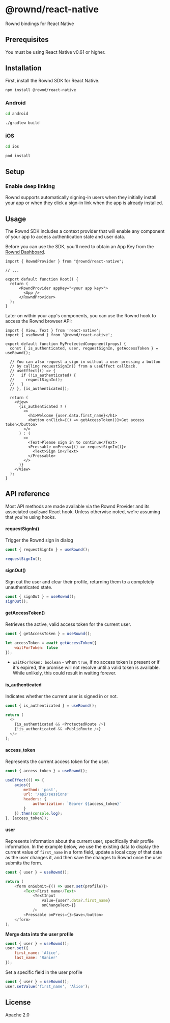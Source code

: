 # @rownd/react-native

Rownd bindings for React Native

## Prerequisites
You must be using React Native v0.61 or higher.

## Installation

First, install the Rownd SDK for React Native.

```sh
npm install @rownd/react-native
```

### Android

```sh
cd android
```
```sh
./gradlew build
```

### iOS

```sh
cd ios
```
```sh
pod install
```

## Setup

### Enable deep linking
Rownd supports automatically signing-in users when they initially install your
app or when they click a sign-in link when the app is already installed. 


## Usage
The Rownd SDK includes a context provider that will enable any component of your app to access authentication state and user data.

Before you can use the SDK, you'll need to obtain an App Key from the [Rownd Dashboard](https://app.rownd.io).

```tsx
import { RowndProvider } from "@rownd/react-native";

// ...

export default function Root() {
  return (
      <RowndProvider appKey="<your app key>">
        <App />
      </RowndProvider>
  );
}
```

Later on within your app's components, you can use the Rownd hook to access the Rownd browser API:

```tsx
import { View, Text } from 'react-native';
import { useRownd } from '@rownd/react-native';

export default function MyProtectedComponent(props) {
  const { is_authenticated, user, requestSignIn, getAccessToken } = useRownd();

  // You can also request a sign in without a user pressing a button
  // by calling requestSignIn() from a useEffect callback.
  // useEffect(() => {
  //   if (!is_authenticated) {
  //     requestSignIn();
  //   }
  // }, [is_authenticated]);

  return (
    <View>
      {is_authenticated ? (
        <>
          <h1>Welcome {user.data.first_name}</h1>
          <button onClick={() => getAccessToken()}>Get access token</button>
        </>
      ) : (
        <>
          <Text>Please sign in to continue</Text>
          <Pressable onPress={() => requestSignIn()}>
            <Text>Sign in</Text>
          </Pressable>
        </>
      )}
    </View>
  );
}
```

## API reference

Most API methods are made available via the Rownd Provider and its associated `useRownd` React hook. Unless otherwise noted, we're assuming that you're using hooks.

#### requestSignIn()

Trigger the Rownd sign in dialog

```javascript
const { requestSignIn } = useRownd();

requestSignIn();
```

#### signOut()

Sign out the user and clear their profile, returning them to a completely unauthenticated state.

```javascript
const { signOut } = useRownd();
signOut();
```

#### **getAccessToken()**

Retrieves the active, valid access token for the current user.&#x20;

```javascript
const { getAccessToken } = useRownd();

let accessToken = await getAccessToken({
    waitForToken: false
});
```

* `waitForToken: boolean` - when `true`, if no access token is present or if it's expired, the promise will not resolve until a valid token is available. While unlikely, this could result in waiting forever.

#### is\_authenticated

Indicates whether the current user is signed in or not.

```javascript
const { is_authenticated } = useRownd();

return (
  <>
    {is_authenticated && <ProtectedRoute />}
    {!is_authenticated && <PublicRoute />}
  </>
);
```

#### access\_token

Represents the current access token for the user.

```javascript
const { access_token } = useRownd();

useEffect(() => {
    axios({
        method: 'post',
        url: '/api/sessions'
        headers: {
            authorization: `Bearer ${access_token}`
        }
    }).then(console.log);
}, [access_token]);
```

#### user

Represents information about the current user, specifically their profile information. In the example below, we use the existing data to display the current value of `first_name` in a form field, update a local copy of that data as the user changes it, and then save the changes to Rownd once the user submits the form.

```javascript
const { user } = useRownd();

return (
    <form onSubmit={() => user.set(profile)}>
        <Text>First name</Text>
            <TextInput
                value={user?.data?.first_name}
                onChangeText={}
            />
        <Pressable onPress={}>Save</button>
    </form>
);
```

**Merge data into the user profile**

```javascript
const { user } = useRownd();
user.set({
    first_name: 'Alice',
    last_name: 'Ranier'
});
```

Set a specific field in the user profile

```javascript
const { user } = useRownd();
user.setValue('first_name', 'Alice');
```

## License

Apache 2.0
